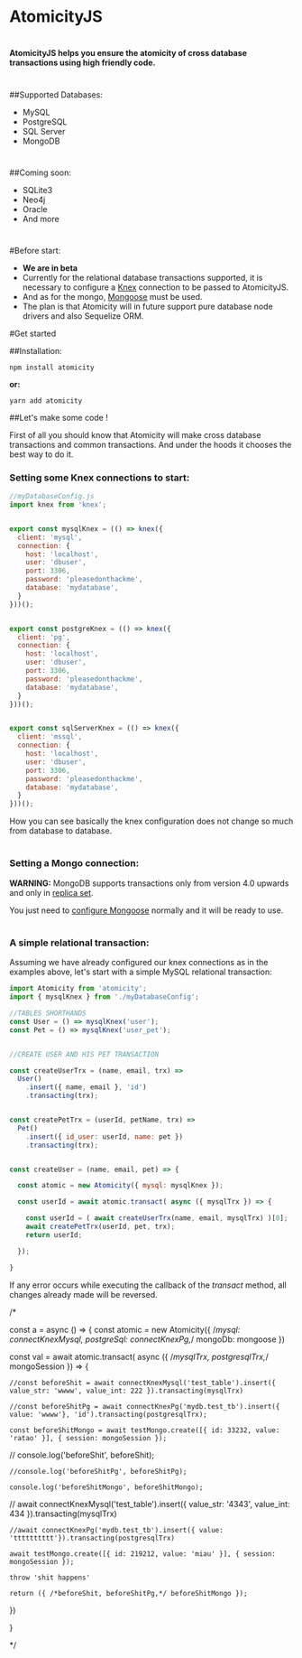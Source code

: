 # AtomicityJS
#
#### AtomicityJS helps you ensure the atomicity of cross database transactions using high friendly code.
#
##Supported Databases:

* MySQL
* PostgreSQL
* SQL Server
* MongoDB

#

##Coming soon:

* SQLite3
* Neo4j
* Oracle
* And more

#

#Before start:

*  **We are in beta**
* Currently for the relational database transactions supported, it is necessary to configure a [Knex](http://knexjs.org/) connection to be passed to AtomicityJS.
* And as for the mongo, [Mongoose](https://mongoosejs.com/) must be used.
* The plan is that Atomicity will in future support pure database node drivers and also Sequelize ORM.


#Get started

##Installation:

`npm install atomicity`

**or:**

`yarn add atomicity`

##Let's make some code !

First of all you should know that Atomicity will make cross database transactions and common transactions. And under the hoods it chooses the best way to do it. 

### Setting some Knex connections to start:

```javascript
//myDatabaseConfig.js
import knex from 'knex';


export const mysqlKnex = (() => knex({
  client: 'mysql', 
  connection: {
    host: 'localhost',
    user: 'dbuser',
    port: 3306,
    password: 'pleasedonthackme',
    database: 'mydatabase',
  }
}))();


export const postgreKnex = (() => knex({
  client: 'pg',
  connection: {
    host: 'localhost',
    user: 'dbuser',
    port: 3306,
    password: 'pleasedonthackme',
    database: 'mydatabase',
  }
}))();


export const sqlServerKnex = (() => knex({
  client: 'mssql',
  connection: {
    host: 'localhost',
    user: 'dbuser',
    port: 3306,
    password: 'pleasedonthackme',
    database: 'mydatabase',
  }
}))();

```

How you can see basically the knex configuration does not change so much from database to database.

#
### Setting a Mongo connection:

**WARNING:** MongoDB supports transactions only from version 4.0 upwards and only in [replica set](https://docs.mongodb.com/manual/tutorial/convert-standalone-to-replica-set/).

You just need to [configure Mongoose](https://mongoosejs.com/docs/connections.html) normally and it will be ready to use.

#

### A simple relational transaction:

Assuming we have already configured our knex connections as in the examples above, let's start with a simple MySQL relational transaction:

```javascript
import Atomicity from 'atomicity';
import { mysqlKnex } from './myDatabaseConfig';

//TABLES SHORTHANDS
const User = () => mysqlKnex('user');
const Pet = () => mysqlKnex('user_pet');


//CREATE USER AND HIS PET TRANSACTION

const createUserTrx = (name, email, trx) =>
  User()
    .insert({ name, email }, 'id')
    .transacting(trx);


const createPetTrx = (userId, petName, trx) =>
  Pet()
    .insert({ id_user: userId, name: pet })
    .transacting(trx);


const createUser = (name, email, pet) => {

  const atomic = new Atomicity({ mysql: mysqlKnex });

  const userId = await atomic.transact( async ({ mysqlTrx }) => {

    const userId = ( await createUserTrx(name, email, mysqlTrx) )[0];
    await createPetTrx(userId, pet, trx);
    return userId;

  });

}

```
If any error occurs while executing the callback of the *transact* method, all changes already made will be reversed.



/*

const a = async () => {
  const atomic = new Atomicity({ /*mysql: connectKnexMysql, postgreSql: connectKnexPg,*/ mongoDb: mongoose })

const val = await atomic.transact( async ({ /*mysqlTrx, postgresqlTrx,*/ mongoSession }) => {

    //const beforeShit = await connectKnexMysql('test_table').insert({ value_str: 'wwww', value_int: 222 }).transacting(mysqlTrx)

    //const beforeShitPg = await connectKnexPg('mydb.test_tb').insert({ value: 'wwww'}, 'id').transacting(postgresqlTrx);

    const beforeShitMongo = await testMongo.create([{ id: 33232, value: 'ratao' }], { session: mongoSession });

   // console.log('beforeShit', beforeShit);

    //console.log('beforeShitPg', beforeShitPg);

    console.log('beforeShitMongo', beforeShitMongo);


   // await connectKnexMysql('test_table').insert({ value_str: '4343', value_int: 434 }).transacting(mysqlTrx)

    //await connectKnexPg('mydb.test_tb').insert({ value: 'tttttttttt'}).transacting(postgresqlTrx)

    await testMongo.create([{ id: 219212, value: 'miau' }], { session: mongoSession });

    throw 'shit happens'

    return ({ /*beforeShit, beforeShitPg,*/ beforeShitMongo });

  })

}

*/